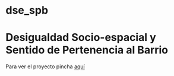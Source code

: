 # dse_spb
# Desigualdad Socio-espacial y Sentido de Pertenencia al Barrio

Para ver el proyecto pincha [aquí](https://cristobalortizvilches.github.io/dse_spb/) 
